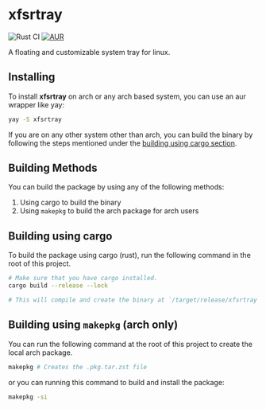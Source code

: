 # xfsrtray

![Rust CI](https://github.com/Byson94/xfsrtray/actions/workflows/rust.yml/badge.svg)
[![AUR](https://img.shields.io/aur/version/xfsrtray?color=1793d1&logo=arch-linux&logoColor=white)](https://aur.archlinux.org/packages/xfsrtray)

A floating and customizable system tray for linux.

## Installing

To install **xfsrtray** on arch or any arch based system, you can use an aur wrapper like yay:

```bash
yay -S xfsrtray
```

If you are on any other system other than arch, you can build the binary by following the steps mentioned under the [building using cargo section](#building-using-cargo).

## Building Methods

You can build the package by using any of the following methods:

1. Using cargo to build the binary
2. Using `makepkg` to build the arch package for arch users

## Building using cargo

To build the package using cargo (rust), run the following command in the root of this project.

```bash
# Make sure that you have cargo installed.
cargo build --release --lock

# This will compile and create the binary at `/target/release/xfsrtray`
```

## Building using `makepkg` (arch only)

You can run the following command at the root of this project to create the local arch package.

```bash
makepkg # Creates the .pkg.tar.zst file
```

or you can running this command to build and install the package:

```bash
makepkg -si
```
